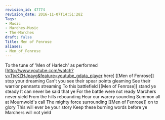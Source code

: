 ```yaml
---
revision_id: 47774
revision_date: 2016-11-07T14:51:28Z
Tags:
- Music
- Marches-Music
- The-Marches
draft: false
Title: Men of Fenrose
aliases:
- Men_of_Fenrose
---
```

To the tune of 'Men of Harlech' as performed [http://www.youtube.com/watch?v=TjvKZHJeayg&feature=youtube_gdata_player here]
[[Men of Fenrose]] stop your dreaming
Can't you see their spear points gleaming
See their warrior pennants streaming
To this battlefield
[[Men of Fenrose]] stand ye steady
It can never be said that ye
For the battle were not ready
Marchers never yield
From the hills rebounding
Hear our warcry sounding
Summon all at Mournwold's call
The mighty force surrounding
[[Men of Fenrose]] on to glory
This will ever be your story
Keep these burning words before ye
Marchers will not yield